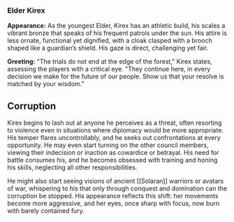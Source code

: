 ### Elder Kirex

**Appearance:** As the youngest Elder, Kirex has an athletic build, his scales a vibrant bronze that speaks of his frequent patrols under the sun. His attire is less ornate, functional yet dignified, with a cloak clasped with a brooch shaped like a guardian’s shield. His gaze is direct, challenging yet fair.

**Greeting:** "The trials do not end at the edge of the forest," Kirex states, assessing the players with a critical eye. "They continue here, in every decision we make for the future of our people. Show us that your resolve is matched by your wisdom."

## Corruption

Kirex begins to lash out at anyone he perceives as a threat, often resorting to violence even in situations where diplomacy would be more appropriate. His temper flares uncontrollably, and he seeks out confrontations at every opportunity. He may even start turning on the other council members, viewing their indecision or inaction as cowardice or betrayal. His need for battle consumes his, and he becomes obsessed with training and honing his skills, neglecting all other responsibilities.

He might also start seeing visions of ancient [[Solaran]] warriors or avatars of war, whispering to his that only through conquest and domination can the corruption be stopped. His appearance reflects this shift: her movements become more aggressive, and her eyes, once sharp with focus, now burn with barely contained fury.